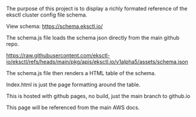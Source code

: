The purpose of this project is to display a richly formated reference of the eksctl cluster config file schema.

View schema: https://schema.eksctl.io/

The schema.js file loads the schema json directly from the main github repo.

https://raw.githubusercontent.com/eksctl-io/eksctl/refs/heads/main/pkg/apis/eksctl.io/v1alpha5/assets/schema.json

The schema.js file then renders a HTML table of the schema.

Index.html is just the page formatting around the table.

This is hosted with github pages, no build, just the main branch to github.io

This page will be referenced from the main AWS docs.
